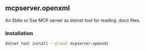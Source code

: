 ﻿## mcpserver.openxml
An Stdio or Sse MCP server as dotnet tool for reading .docx files.

### Installation
``` cmd
dotnet tool install --global mcpserver.openxml
```